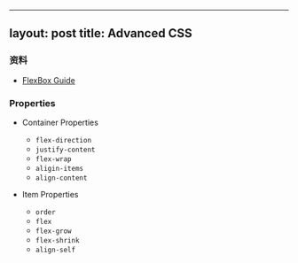 ----
layout: post
title: Advanced CSS
---

### 资料

- [FlexBox Guide](https://css-tricks.com/snippets/css/a-guide-to-flexbox/)

### Properties

- Container Properties
    - `flex-direction`
    - `justify-content`
    - `flex-wrap`
    - `aligin-items`
    - `align-content`

- Item Properties
    - `order`
    - `flex`
    - `flex-grow`
    - `flex-shrink`
    - `align-self`

